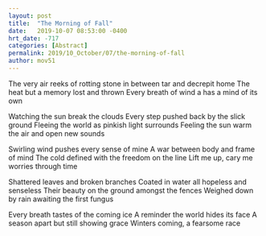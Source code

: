 ```yaml
---
layout: post
title:  "The Morning of Fall"
date:   2019-10-07 08:53:00 -0400
hrt_date: -717
categories: [Abstract]
permalink: 2019/10_October/07/the-morning-of-fall
author: mov51
---
```

The very air reeks of rotting stone
in between tar and decrepit home
The heat but a memory lost and thrown
Every breath of wind a has a mind of its own

Watching the sun break the clouds
Every step pushed back by the slick ground
Fleeing the world as pinkish light surrounds
Feeling the sun warm the air and open new sounds

Swirling wind pushes every sense of mine
A war between body and frame of mind
The cold defined with the freedom on the line
Lift me up, cary me worries through time

Shattered leaves and broken branches
Coated in water all hopeless and senseless
Their beauty on the ground amongst the fences
Weighed down by rain awaiting the first fungus

Every breath tastes of the coming ice
A reminder the world hides its face
A season apart but still showing grace
Winters coming, a fearsome race